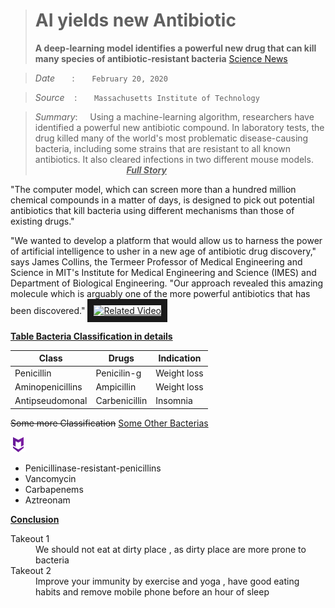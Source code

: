 
>#  AI yields new Antibiotic
>  **A deep-learning model identifies a powerful new drug that can kill many species of antibiotic-resistant bacteria**
> [Science News]([https://www.sciencedaily.com/releases/2020/02/200220141748.htm](https://www.sciencedaily.com/releases/2020/02/200220141748.htm))

> *Date* &nbsp;&nbsp;&nbsp;&nbsp;&nbsp;     :  &nbsp;&nbsp; &nbsp;&nbsp;         `February 20, 2020`

> *Source*  &nbsp;&nbsp;  : &nbsp; &nbsp; &nbsp;   ` Massachusetts Institute of Technology `

> *Summary*:   &nbsp; &nbsp; Using a machine-learning algorithm, researchers      have identified a powerful new antibiotic compound. In laboratory tests, the drug killed many of the world's most problematic disease-causing bacteria, including some strains that are resistant to all known antibiotics. It also cleared infections in two different mouse models.
&nbsp;&nbsp;&nbsp;&nbsp;&nbsp;&nbsp;&nbsp;&nbsp;&nbsp;&nbsp;&nbsp;&nbsp;&nbsp;&nbsp;&nbsp;&nbsp;&nbsp;&nbsp;&nbsp;&nbsp;&nbsp;&nbsp;&nbsp;&nbsp;&nbsp;&nbsp;&nbsp;&nbsp;&nbsp;&nbsp;&nbsp;&nbsp;&nbsp;&nbsp;&nbsp;&nbsp;&nbsp;<u>***Full Story***</u>

"The computer model, which can screen more than a hundred million chemical compounds in a matter of days, is designed to pick out potential antibiotics that kill bacteria using different mechanisms than those of existing drugs."

"We wanted to develop a platform that would allow us to harness the power of artificial intelligence to usher in a new age of antibiotic drug discovery," says James Collins, the Termeer Professor of Medical Engineering and Science in MIT's Institute for Medical Engineering and Science (IMES) and Department of Biological Engineering. "Our approach revealed this amazing molecule which is arguably one of the more powerful antibiotics that has been discovered."
<a href="https://www.youtube.com/watch?v=2GTFB8Zs_Q4&t=5s"><img src="http://img.youtube.com/vi/YOUTUBE_VIDEO_ID_HERE/0.jpg" 
alt="Related Video" width="240" height="180" border="10" /></a>

<u>**Table Bacteria Classification in details**</u>

| Class            | Drugs         | Indication  |
| -------------    |---------------| ------------|
| Penicillin       | Penicilin-g   | Weight loss |
| Aminopenicillins | Ampicillin    | Weight loss |
| Antipseudomonal  | Carbenicillin | Insomnia    |

~~Some more Classification~~  <u>Some Other Bacterias</u>

![alt text](https://github.com/adam-p/markdown-here/raw/master/src/common/images/icon24.png "These are Hazardous Bacteria")

* Penicillinase-resistant-penicillins  
* Vancomycin
* Carbapenems
* Aztreonam

<u>**Conclusion**</u>
<dl>
  <dt>Takeout 1</dt>
  <dd>We should not eat at dirty place , as dirty place are more prone to bacteria</dd>

  <dt>Takeout 2</dt>
  <dd>Improve your immunity by exercise and yoga , have good eating habits and remove mobile phone before an hour of sleep</dd>
</dl>




